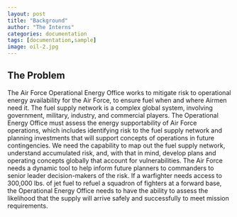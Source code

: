 ```yaml
---
layout: post
title: "Background"
author: "The Interns"
categories: documentation
tags: [documentation,sample]
image: oil-2.jpg
---
```


## The Problem 

The Air Force Operational Energy Office works to mitigate risk to operational energy availability for the Air Force, to ensure fuel when and where Airmen need it. The fuel supply network is a complex global system, involving government, military, industry, and commercial players. The Operational Energy Office must assess the energy supportability of Air Force operations, which includes identifying risk to the fuel supply network and planning investments that will support concepts of operations in future contingencies. We need the capability to map out the fuel supply network, understand accumulated risk, and, with that in mind, develop plans and operating concepts globally that account for vulnerabilities. The Air Force needs a dynamic tool to help inform future planners to commanders to senior leader decision-makers of the risk. If a warfighter needs access to 300,000 lbs. of jet fuel to refuel a squadron of fighters at a forward base, the Operational Energy Office needs to have the ability to assess the likelihood that the supply will arrive safely and successfully to meet mission requirements.